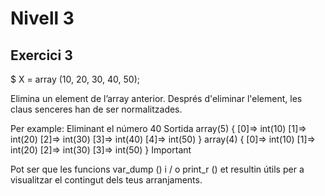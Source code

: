 # Nivell 3
## Exercici 3
$ X = array (10, 20, 30, 40, 50);

Elimina un element de l’array anterior. Després d'eliminar l'element, les claus senceres han de ser normalitzades.

Per example: Eliminant el número 40
Sortida
array(5) { [0]=> int(10) [1]=> int(20) [2]=> int(30) [3]=> int(40) [4]=> int(50) }
array(4) { [0]=> int(10) [1]=> int(20) [2]=> int(30) [3]=> int(50) }
 Important

Pot ser que les funcions var_dump () i / o print_r () et resultin útils per a visualitzar el contingut dels teus arranjaments.
